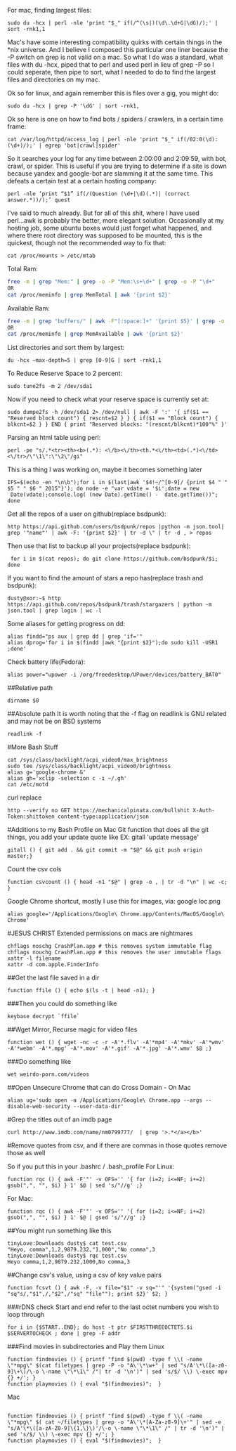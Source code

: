 For mac, finding largest files: 

```
sudo du -hcx | perl -nle 'print "$_" if(/^(\s|)(\d\.\d+G|\dG)/);' | sort -rnk1,1 
```

Mac's have some interesting compatibility quirks with certain things in the *nix universe. And I believe I composed this particular one liner because the -P switch on grep is not valid on a mac. So what I do was a standard, what files with du -hcx, piped that to perl and used perl in lieu of grep -P so I could seperate, then pipe to sort, what I needed to do to find the largest files and directories on my mac. 

Ok so for linux, and again remember this is files over a gig, you might do:
```
sudo du -hcx | grep -P '\dG' | sort -rnk1,
```


Ok so here is one on how to find bots / spiders / crawlers, in a certain time frame: 

```
cat /var/log/httpd/access_log | perl -nle 'print "$_" if(/02:0(\d):(\d+)/);' | egrep 'bot|crawl|spider'
```

So it searches your log for any time between 2:00:00 and 2:09:59, with bot, crawl, or spider. This is useful if you are trying to determine if a site is down because yandex and google-bot are slamming it at the same time. This defeats a certain test at a certain hosting company: 

```
perl -nle ‘print “$1” if(/(Question (\d+|\d)(.*)| (correct answer.*))/);’ quest
```

I've said to much already. But for all of this shit, where I have used perl...awk is probably the better, more elegant solution. 
Occasionally at my hosting job, some ubuntu boxes would just forget what happened, and where there root directory was supposed to be mounted, this is the quickest, though not the recommended way to fix that:


```
cat /proc/mounts > /etc/mtab
```

Total Ram:
```bash
free -m | grep "Mem:" | grep -o -P "Mem:\s+\d+" | grep -o -P "\d+"
OR
cat /proc/meminfo | grep MemTotal | awk '{print $2}'
```

Available Ram:
```bash
free -m | grep "buffers/" | awk -F"[:space:]+" '{print $5}' | grep -o -P "\d+$"
OR
cat /proc/meminfo | grep MemAvailable | awk '{print $2}'
```

List directories and sort them by largest:


```
du -hcx –max-depth=5 | grep [0-9]G | sort -rnk1,1
```


To Reduce Reserve Space to 2 percent:

```
sudo tune2fs -m 2 /dev/sda1
```

Now if you need to check what your reserve space is currently set at:


```
sudo dumpe2fs -h /dev/sda1 2> /dev/null | awk -F ':' '{ if($1 == "Reserved block count") { rescnt=$2 } } { if($1 == "Block count") { blkcnt=$2 } } END { print "Reserved blocks: "(rescnt/blkcnt)*100"%" }'

```


Parsing an html table using perl:

```
perl -pe "s/.*<tr><th><b>(.*): <\/b><\/th><th.*<\/th><td>(.*)<\/td><\/tr>/\"\1\":\"\2\"/gi"
```

This is a thing I was working on, maybe it becomes something later
```
IFS=$(echo -en "\n\b");for i in $(last|awk '$4!~/^[0-9]/ {print $4 " " $5 " " $6 " 2015"}'); do node -e "var vdate = '$i';date = new
 Date(vdate);console.log( (new Date).getTime() -  date.getTime())"; done
```


Get all the repos of a user on github(replace bsdpunk):
```
http https://api.github.com/users/bsdpunk/repos |python -m json.tool| grep '"name"' | awk -F: '{print $2}' | tr -d \" | tr -d , > repos
```


Then use that list to backup all your projects(replace bsdpunk):
```
 for i in $(cat repos); do git clone https://github.com/bsdpunk/$i; done
```
If you want to find the amount of stars a repo has(replace trash and bsdpunk):
```
dusty@xor:~$ http https://api.github.com/repos/bsdpunk/trash/stargazers | python -m json.tool | grep login | wc -l
```
Some aliases for getting progress on dd:
```
alias findd="ps aux | grep dd | grep 'if='"
alias dprog='for i in $(findd |awk "{print $2}");do sudo kill -USR1 ;done'
```

Check battery life(Fedora):
```
alias power="upower -i /org/freedesktop/UPower/devices/battery_BAT0"
```

##Relative path
```
dirname $0
```
##Absolute path
It is worth noting that the -f flag on readlink is GNU related and  may not be on BSD systems
```
readlink -f
```


#More Bash Stuff
```
cat /sys/class/backlight/acpi_video0/max_brightness
sudo tee /sys/class/backlight/acpi_video0/brightness
alias g='google-chrome &'
alias gh='xclip -selection c -i ~/.gh'
cat /etc/motd
```
curl replace

```
http --verify no GET https://mechanicalpinata.com/bullshit X-Auth-Token:shittoken content-type:application/json
```

#Additions to my Bash Profile on Mac
Git function that does all the git things, you add your update quote like EX: gitall 'update message'
```
gitall () { git add . && git commit -m "$@" && git push origin master;}
```
Count the csv cols
```
function csvcount () { head -n1 "$@" | grep -o , | tr -d "\n" | wc -c; }
```
Google Chrome shortcut, mostly I use this for images, via: google loc.png
```
alias google='/Applications/Google\ Chrome.app/Contents/MacOS/Google\ Chrome'
```



#JESUS CHRIST
Extended permissions on macs are nightmares
```
chflags noschg CrashPlan.app # this removes system immutable flag
chflags nouchg CrashPlan.app # this removes the user immutable flags
xattr -l filename
xattr -d com.apple.FinderInfo
```

##Get the last file saved in a dir
```
function ffile () { echo $(ls -t | head -n1); }
```
###Then you could do something like
```
keybase decrypt `ffile`
```
##Wget Mirror, Recurse magic for video files
```
function wet () { wget -nc -c -r -A'*.flv' -A'*mp4' -A'*mkv' -A'*wmv' -A'*webm' -A'*.mpg' -A'*.mov' -A'*.gif' -A'*.jpg' -A'*.wmv' $@ ;}
```

###Do something like
```
wet weirdo-porn.com/videos
```
##Open Unsecure Chrome that can do Cross Domain - On Mac
```
alias ug='sudo open -a /Applications/Google\ Chrome.app --args --disable-web-security --user-data-dir'
```
#Grep the titles out of an imdb page
```
curl http://www.imdb.com/name/nm0799777/  | grep '>.*</a></b>'
```
#Remove quotes from csv, and if there are commas in those quotes remove those as well

So if you put this in your .bashrc / .bash_profile
For Linux:
```
function rqc () { awk -F'"' -v OFS='' '{ for (i=2; i<=NF; i+=2) gsub(",", "", $i) } 1' $@ | sed 's/"//g' ;}
```
For Mac:
```
function rqc () { awk -F'"' -v OFS='' '{ for (i=2; i<=NF; i+=2) gsub(",", "", $i) } 1' $@ | gsed 's/"//g' ;}
```

##You might run something like this
```
tinyLove:Downloads dusty$ cat test.csv
"Heyo, comma",1,2,9879.232,"1,000","No comma",3
tinyLove:Downloads dusty$ rqc test.csv
Heyo comma,1,2,9879.232,1000,No comma,3
```


##Change csv's value, using a csv of key value pairs
```
function fcsvt () { awk -F, -v file="$1" -v sq="'" '{system("gsed -i "sq"s/,"$1",/,"$2",/"sq" "file""); print $2}' $2; }
```

###rDNS check
Start and end refer to the last octet numbers you wish to loop through
```
for i in {$START..END}; do host -t ptr $FIRSTTHREEOCTETS.$i $SERVERTOCHECK ; done | grep -F addr
```

###Find movies in subdirectories and Play them
Linux
```
function findmovies () { printf "find $(pwd) -type f \\( -name \"*mpg\" $(cat filetypes | grep -P -o "A\'\*\w+" | sed "s/A'\*\([a-z0-9]\+\)/\-o \-name \"\*\1\" /"| tr -d '\n')" | sed 's/$/ \\) \-exec mpv {} +/'; }
function playmovies () { eval "$(findmovies)";  }
```
Mac
```

function findmovies () { printf "find $(pwd) -type f \\( -name \"*mpg\" $( cat ~/filetypes | grep -o "A\'\*[A-Za-z0-9]\+'" | sed -e "s/A'\*\([a-zA-Z0-9]\{1,\}\)'/\-o \-name \"\*\1\" /" | tr -d '\n')" | sed 's/$/ \\) \-exec mpv {} +/'; }
function playmovies () { eval "$(findmovies)";  }
```

